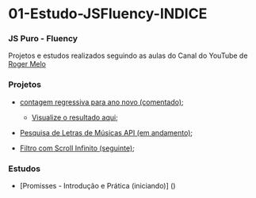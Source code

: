 # 01-Estudo-JSFluency-INDICE

### JS Puro - Fluency

Projetos e estudos realizados seguindo as aulas do Canal do YouTube de [Roger Melo](https://www.youtube.com/c/RogerMelo/featured)

### Projetos

- [contagem regressiva para ano novo (comentado)](https://github.com/gustavogianvecchio/01-JSFluency-ContadorRegressivo);
  - [Visualize o resultado aqui](https://gustavogianvecchio.github.io/01-JSFluency-ContadorRegressivo/);

- [Pesquisa de Letras de Músicas API (em andamento)]();

- [Filtro com Scroll Infinito (seguinte)]();

### Estudos

- [Promisses - Introdução e Prática (iniciando)] ()
